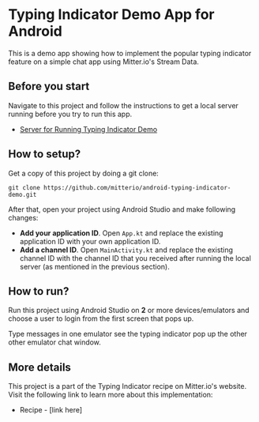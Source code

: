 # Typing Indicator Demo App for Android
This is a demo app showing how to implement the popular typing indicator feature on a simple chat app using Mitter.io's Stream Data.

## Before you start

Navigate to this project and follow the instructions to get a local server running before you try to run this app.

* [Server for Running Typing Indicator Demo](https://github.com/mitterio/server-typing-indicator-demo)

## How to setup?

Get a copy of this project by doing a git clone:

```
git clone https://github.com/mitterio/android-typing-indicator-demo.git
```

After that, open your project using Android Studio and make following changes:

* **Add your application ID**. Open `App.kt` and replace the existing application ID with your own application ID.
* **Add a channel ID**. Open `MainActivity.kt` and replace the existing channel ID with the channel ID that you received after running the local server (as mentioned in the previous section).

## How to run?

Run this project using Android Studio on **2** or more devices/emulators and choose a user to login from the first screen that pops up.

Type messages in one emulator see the typing indicator pop up the other other emulator chat window.

## More details

This project is a part of the Typing Indicator recipe on Mitter.io's website. Visit the following link to learn more about this implementation:

* Recipe - [link here]

